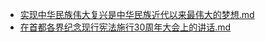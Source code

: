- [实现中华民族伟大复兴是中华民族近代以来最伟大的梦想.md](3000-自考\资料\KM01-中国近现代史纲要\05-中国近现代历史文献选集\2012-\2012\实现中华民族伟大复兴是中华民族近代以来最伟大的梦想.md)- [在首都各界纪念现行宪法施行30周年大会上的讲话.md](3000-自考\资料\KM01-中国近现代史纲要\05-中国近现代历史文献选集\2012-\2012\在首都各界纪念现行宪法施行30周年大会上的讲话.md)